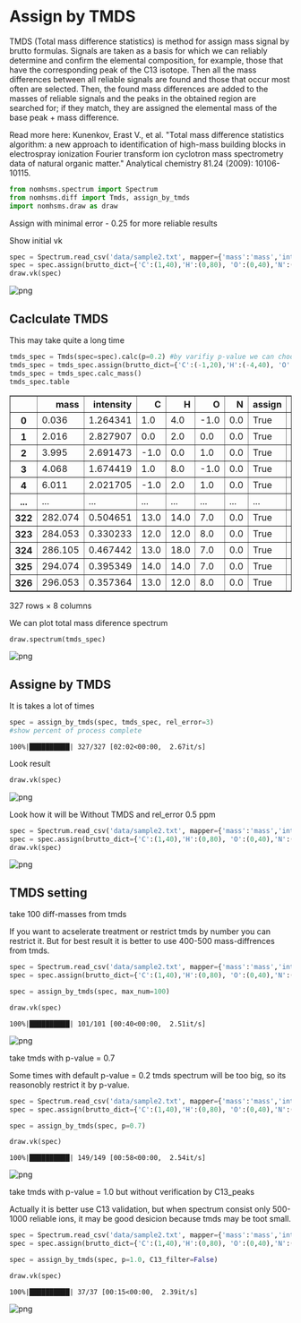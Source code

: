 # Assign by TMDS 

TMDS (Total mass difference statistics) is method for assign mass signal by brutto formulas. Signals are taken as a basis for which we can reliably determine and confirm the elemental composition, for example, those that have the corresponding peak of the C13 isotope. Then all the mass differences between all reliable signals are found and those that occur most often are selected. Then, the found mass differences are added to the masses of reliable signals and the peaks in the obtained region are searched for; if they match, they are assigned the elemental mass of the base peak + mass difference.

Read more here: Kunenkov, Erast V., et al. "Total mass difference statistics algorithm: a new approach to identification of high-mass building blocks in electrospray ionization Fourier transform ion cyclotron mass spectrometry data of natural organic matter." Analytical chemistry 81.24 (2009): 10106-10115.


```python
from nomhsms.spectrum import Spectrum
from nomhsms.diff import Tmds, assign_by_tmds
import nomhsms.draw as draw
```

Assign with minimal error - 0.25 for more reliable results

Show initial vk


```python
spec = Spectrum.read_csv('data/sample2.txt', mapper={'mass':'mass','intensity':'intensity'}, sep=',', take_columns=['mass','intensity'])
spec = spec.assign(brutto_dict={'C':(1,40),'H':(0,80), 'O':(0,40),'N':(0,2)}, rel_error=0.25)
draw.vk(spec)
```


    
![png](output_3_0.png)
    


## Caclculate TMDS

This may take quite a long time


```python
tmds_spec = Tmds(spec=spec).calc(p=0.2) #by varifiy p-value we can choose how much mass-diff we will take
tmds_spec = tmds_spec.assign(brutto_dict={'C':(-1,20),'H':(-4,40), 'O':(-1,20),'N':(0,1)})
tmds_spec = tmds_spec.calc_mass()
tmds_spec.table
```




<div>
<style scoped>
    .dataframe tbody tr th:only-of-type {
        vertical-align: middle;
    }

    .dataframe tbody tr th {
        vertical-align: top;
    }

    .dataframe thead th {
        text-align: right;
    }
</style>
<table border="1" class="dataframe">
  <thead>
    <tr style="text-align: right;">
      <th></th>
      <th>mass</th>
      <th>intensity</th>
      <th>C</th>
      <th>H</th>
      <th>O</th>
      <th>N</th>
      <th>assign</th>
      <th>calc_mass</th>
    </tr>
  </thead>
  <tbody>
    <tr>
      <th>0</th>
      <td>0.036</td>
      <td>1.264341</td>
      <td>1.0</td>
      <td>4.0</td>
      <td>-1.0</td>
      <td>0.0</td>
      <td>True</td>
      <td>0.036385</td>
    </tr>
    <tr>
      <th>1</th>
      <td>2.016</td>
      <td>2.827907</td>
      <td>0.0</td>
      <td>2.0</td>
      <td>0.0</td>
      <td>0.0</td>
      <td>True</td>
      <td>2.015650</td>
    </tr>
    <tr>
      <th>2</th>
      <td>3.995</td>
      <td>2.691473</td>
      <td>-1.0</td>
      <td>0.0</td>
      <td>1.0</td>
      <td>0.0</td>
      <td>True</td>
      <td>3.994915</td>
    </tr>
    <tr>
      <th>3</th>
      <td>4.068</td>
      <td>1.674419</td>
      <td>1.0</td>
      <td>8.0</td>
      <td>-1.0</td>
      <td>0.0</td>
      <td>True</td>
      <td>4.067685</td>
    </tr>
    <tr>
      <th>4</th>
      <td>6.011</td>
      <td>2.021705</td>
      <td>-1.0</td>
      <td>2.0</td>
      <td>1.0</td>
      <td>0.0</td>
      <td>True</td>
      <td>6.010565</td>
    </tr>
    <tr>
      <th>...</th>
      <td>...</td>
      <td>...</td>
      <td>...</td>
      <td>...</td>
      <td>...</td>
      <td>...</td>
      <td>...</td>
      <td>...</td>
    </tr>
    <tr>
      <th>322</th>
      <td>282.074</td>
      <td>0.504651</td>
      <td>13.0</td>
      <td>14.0</td>
      <td>7.0</td>
      <td>0.0</td>
      <td>True</td>
      <td>282.073955</td>
    </tr>
    <tr>
      <th>323</th>
      <td>284.053</td>
      <td>0.330233</td>
      <td>12.0</td>
      <td>12.0</td>
      <td>8.0</td>
      <td>0.0</td>
      <td>True</td>
      <td>284.053220</td>
    </tr>
    <tr>
      <th>324</th>
      <td>286.105</td>
      <td>0.467442</td>
      <td>13.0</td>
      <td>18.0</td>
      <td>7.0</td>
      <td>0.0</td>
      <td>True</td>
      <td>286.105255</td>
    </tr>
    <tr>
      <th>325</th>
      <td>294.074</td>
      <td>0.395349</td>
      <td>14.0</td>
      <td>14.0</td>
      <td>7.0</td>
      <td>0.0</td>
      <td>True</td>
      <td>294.073955</td>
    </tr>
    <tr>
      <th>326</th>
      <td>296.053</td>
      <td>0.357364</td>
      <td>13.0</td>
      <td>12.0</td>
      <td>8.0</td>
      <td>0.0</td>
      <td>True</td>
      <td>296.053220</td>
    </tr>
  </tbody>
</table>
<p>327 rows × 8 columns</p>
</div>



We can plot total mass diference spectrum


```python
draw.spectrum(tmds_spec)
```


    
![png](output_7_0.png)
    


## Assigne by TMDS

It is takes a lot of times


```python
spec = assign_by_tmds(spec, tmds_spec, rel_error=3)
#show percent of process complete
```

    100%|██████████| 327/327 [02:02<00:00,  2.67it/s]


Look result


```python
draw.vk(spec)
```


    
![png](output_11_0.png)
    


Look how it will be Without TMDS and rel_error 0.5 ppm


```python
spec = Spectrum.read_csv('data/sample2.txt', mapper={'mass':'mass','intensity':'intensity'}, sep=',', take_columns=['mass','intensity'])
spec = spec.assign(brutto_dict={'C':(1,40),'H':(0,80), 'O':(0,40),'N':(0,3)}, rel_error=0.5)
draw.vk(spec)
```


    
![png](output_13_0.png)
    


## TMDS setting

take 100 diff-masses from tmds

If you want to acselerate treatment or restrict tmds by number you can restrict it. But for best result it is better to use 400-500 mass-diffrences from tmds.


```python
spec = Spectrum.read_csv('data/sample2.txt', mapper={'mass':'mass','intensity':'intensity'}, sep=',', take_columns=['mass','intensity'])
spec = spec.assign(brutto_dict={'C':(1,40),'H':(0,80), 'O':(0,40),'N':(0,3)}, rel_error=0.25)

spec = assign_by_tmds(spec, max_num=100)

draw.vk(spec)
```

    100%|██████████| 101/101 [00:40<00:00,  2.51it/s]



    
![png](output_15_1.png)
    


take tmds with p-value = 0.7

Some times with default p-value = 0.2 tmds spectrum will be too big, so its reasonobly restrict it by p-value.


```python
spec = Spectrum.read_csv('data/sample2.txt', mapper={'mass':'mass','intensity':'intensity'}, sep=',', take_columns=['mass','intensity'])
spec = spec.assign(brutto_dict={'C':(1,40),'H':(0,80), 'O':(0,40),'N':(0,3)}, rel_error=0.25)

spec = assign_by_tmds(spec, p=0.7)

draw.vk(spec)
```

    100%|██████████| 149/149 [00:58<00:00,  2.54it/s]



    
![png](output_17_1.png)
    


take tmds with p-value = 1.0 but without verification by C13_peaks

Actually it is better use C13 validation, but when spectrum consist only 500-1000 reliable ions, it may be good desicion because tmds may be toot small.


```python
spec = Spectrum.read_csv('data/sample2.txt', mapper={'mass':'mass','intensity':'intensity'}, sep=',', take_columns=['mass','intensity'])
spec = spec.assign(brutto_dict={'C':(1,40),'H':(0,80), 'O':(0,40),'N':(0,3)}, rel_error=0.25)

spec = assign_by_tmds(spec, p=1.0, C13_filter=False)

draw.vk(spec)
```

    100%|██████████| 37/37 [00:15<00:00,  2.39it/s]



    
![png](output_19_1.png)
    

